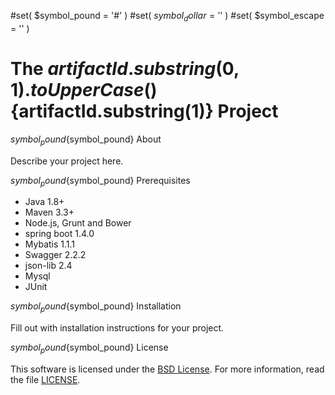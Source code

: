 #set( $symbol_pound = '#' )
#set( $symbol_dollar = '$' )
#set( $symbol_escape = '\' )
# The ${artifactId.substring(0,1).toUpperCase()}${artifactId.substring(1)} Project

${symbol_pound}${symbol_pound} About

Describe your project here.

${symbol_pound}${symbol_pound} Prerequisites

- Java 1.8+
- Maven 3.3+
- Node.js, Grunt and Bower
- spring boot 1.4.0
- Mybatis 1.1.1
- Swagger 2.2.2
- json-lib 2.4
- Mysql
- JUnit

${symbol_pound}${symbol_pound} Installation

Fill out with installation instructions for your project.

${symbol_pound}${symbol_pound} License

This software is licensed under the [BSD License][BSD]. For more information, read the file [LICENSE](LICENSE).

[BSD]: https://opensource.org/licenses/BSD-3-Clause
